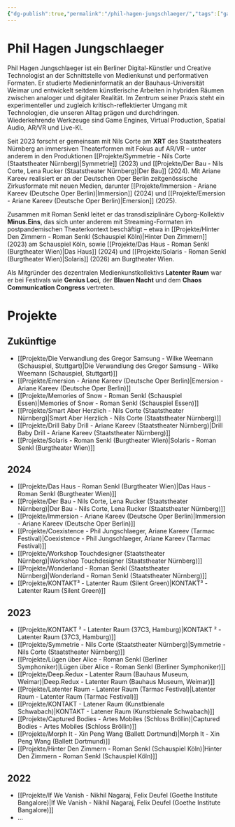 ```yaml
---
{"dg-publish":true,"permalink":"/phil-hagen-jungschlaeger/","tags":["gardenEntry"],"created":"2025-05-26T09:37:39.774+02:00","updated":"2025-05-26T10:41:50.331+02:00"}
---
```


# Phil Hagen Jungschlaeger

Phil Hagen Jungschlaeger ist ein Berliner Digital-Künstler und Creative Technologist an der Schnittstelle von Medienkunst und performativen Formaten. Er studierte Medieninformatik an der Bauhaus-Universität Weimar und entwickelt seitdem künstlerische Arbeiten in hybriden Räumen zwischen analoger und digitaler Realität. Im Zentrum seiner Praxis steht ein experimenteller und zugleich kritisch-reflektierter Umgang mit Technologien, die unseren Alltag prägen und durchdringen. Wiederkehrende Werkzeuge sind Game Engines, Virtual Production, Spatial Audio, AR/VR und Live-KI.

Seit 2023 forscht er gemeinsam mit Nils Corte am **XRT** des Staatstheaters Nürnberg an immersiven Theaterformen mit Fokus auf AR/VR – unter anderem in den Produktionen [[Projekte/Symmetrie - Nils Corte (Staatstheater Nürnberg)\|Symmetrie]] (2023) und [[Projekte/Der Bau - Nils Corte, Lena Rucker (Staatstheater Nürnberg)\|Der Bau]] (2024). Mit Ariane Kareev realisiert er an der Deutschen Oper Berlin zeitgenössische Zirkusformate mit neuen Medien, darunter [[Projekte/Immersion - Ariane Kareev (Deutsche Oper Berlin)\|Immersion]] (2024) und [[Projekte/Emersion - Ariane Kareev (Deutsche Oper Berlin)\|Emersion]] (2025). 

Zusammen mit Roman Senkl leitet er das transdisziplinäre Cyborg-Kollektiv **Minus.Eins**, das sich unter anderem mit Streaming-Formaten im postpandemischen Theaterkontext beschäftigt – etwa in [[Projekte/Hinter Den Zimmern - Roman Senkl (Schauspiel Köln)\|Hinter Den Zimmern]] (2023) am Schauspiel Köln, sowie [[Projekte/Das Haus - Roman Senkl (Burgtheater Wien)\|Das Haus]] (2024) und [[Projekte/Solaris - Roman Senkl (Burgtheater Wien)\|Solaris]] (2026) am Burgtheater Wien. 

Als Mitgründer des dezentralen Medienkunstkollektivs **Latenter Raum** war er bei Festivals wie **Genius Loci**, der **Blauen Nacht** und dem **Chaos Communication Congress** vertreten.
# Projekte
## Zukünftige
- [[Projekte/Die Verwandlung des Gregor Samsung - Wilke Weemann (Schauspiel, Stuttgart)\|Die Verwandlung des Gregor Samsung - Wilke Weemann (Schauspiel, Stuttgart)]]
- [[Projekte/Emersion - Ariane Kareev (Deutsche Oper Berlin)\|Emersion - Ariane Kareev (Deutsche Oper Berlin)]]
- [[Projekte/Memories of Snow - Roman Senkl (Schauspiel Essen)\|Memories of Snow - Roman Senkl (Schauspiel Essen)]]
- [[Projekte/Smart Aber Herzlich - Nils Corte (Staatstheater Nürnberg)\|Smart Aber Herzlich - Nils Corte (Staatstheater Nürnberg)]]
- [[Projekte/Drill Baby Drill - Ariane Kareev (Staatstheater Nürnberg)\|Drill Baby Drill - Ariane Kareev (Staatstheater Nürnberg)]]
- [[Projekte/Solaris - Roman Senkl (Burgtheater Wien)\|Solaris - Roman Senkl (Burgtheater Wien)]]
## 2024
- [[Projekte/Das Haus - Roman Senkl (Burgtheater Wien)\|Das Haus - Roman Senkl (Burgtheater Wien)]]
- [[Projekte/Der Bau - Nils Corte, Lena Rucker (Staatstheater Nürnberg)\|Der Bau - Nils Corte, Lena Rucker (Staatstheater Nürnberg)]]
- [[Projekte/Immersion - Ariane Kareev (Deutsche Oper Berlin)\|Immersion - Ariane Kareev (Deutsche Oper Berlin)]]
- [[Projekte/Coexistence - Phil Jungschlaeger, Ariane Kareev (Tarmac Festival)\|Coexistence - Phil Jungschlaeger, Ariane Kareev (Tarmac Festival)]]
- [[Projekte/Workshop Touchdesigner (Staatstheater Nürnberg)\|Workshop Touchdesigner (Staatstheater Nürnberg)]]
- [[Projekte/Wonderland - Roman Senkl (Staatstheater Nürnberg)\|Wonderland - Roman Senkl (Staatstheater Nürnberg)]]
- [[Projekte/KONTAKT³ - Latenter Raum (Silent Green)\|KONTAKT³ - Latenter Raum (Silent Green)]]
## 2023
- [[Projekte/KONTAKT ² - Latenter Raum (37C3, Hamburg)\|KONTAKT ² - Latenter Raum (37C3, Hamburg)]]
- [[Projekte/Symmetrie - Nils Corte (Staatstheater Nürnberg)\|Symmetrie - Nils Corte (Staatstheater Nürnberg)]]
- [[Projekte/Lügen über Alice - Roman Senkl (Berliner Symphoniker)\|Lügen über Alice - Roman Senkl (Berliner Symphoniker)]]
- [[Projekte/Deep.Redux - Latenter Raum (Bauhaus Museum, Weimar)\|Deep.Redux - Latenter Raum (Bauhaus Museum, Weimar)]]
- [[Projekte/Latenter Raum - Latenter Raum (Tarmac Festival)\|Latenter Raum - Latenter Raum (Tarmac Festival)]]
- [[Projekte/KONTAKT - Latener Raum (Kunstbienale Schwabach)\|KONTAKT - Latener Raum (Kunstbienale Schwabach)]]
- [[Projekte/Captured Bodies - Artes Mobiles (Schloss Bröllin)\|Captured Bodies - Artes Mobiles (Schloss Bröllin)]]
- [[Projekte/Morph It - Xin Peng Wang (Ballett Dortmund)\|Morph It - Xin Peng Wang (Ballett Dortmund)]]
- [[Projekte/Hinter Den Zimmern - Roman Senkl (Schauspiel Köln)\|Hinter Den Zimmern - Roman Senkl (Schauspiel Köln)]]
## 2022
- [[Projekte/If We Vanish - Nikhil Nagaraj, Felix Deufel (Goethe Institute Bangalore)\|If We Vanish - Nikhil Nagaraj, Felix Deufel (Goethe Institute Bangalore)]]
- ...

